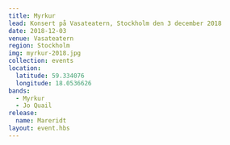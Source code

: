 ```yaml
---
title: Myrkur
lead: Konsert på Vasateatern, Stockholm den 3 december 2018
date: 2018-12-03
venue: Vasateatern
region: Stockholm
img: myrkur-2018.jpg
collection: events
location:
  latitude: 59.334076
  longitude: 18.0536626
bands:
  - Myrkur
  - Jo Quail
release:
  name: Mareridt
layout: event.hbs
---
```

